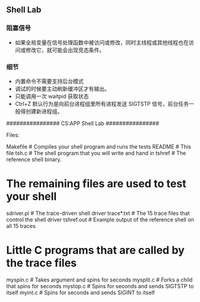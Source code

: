 
## Shell Lab

### 阻塞信号

- 如果全局变量在信号处理函数中被访问或修改，同时主线程或其他线程也在访问或修改它，就可能会出现竞态条件。

### 细节

- 内置命令不需要支持后台模式
- 调试的时候要主动刷新缓冲区才有输出。
- 只能调用一次 waitpid 获取状态
- Ctrl+Z 默认行为是向前台进程组里所有进程发送 SIGTSTP 信号，前台任务一般得创建新进程组。


################
CS:APP Shell Lab
################

Files:

Makefile	# Compiles your shell program and runs the tests
README		# This file
tsh.c		# The shell program that you will write and hand in
tshref		# The reference shell binary.

# The remaining files are used to test your shell
sdriver.pl	# The trace-driven shell driver
trace*.txt	# The 15 trace files that control the shell driver
tshref.out 	# Example output of the reference shell on all 15 traces

# Little C programs that are called by the trace files
myspin.c	# Takes argument <n> and spins for <n> seconds
mysplit.c	# Forks a child that spins for <n> seconds
mystop.c        # Spins for <n> seconds and sends SIGTSTP to itself
myint.c         # Spins for <n> seconds and sends SIGINT to itself

